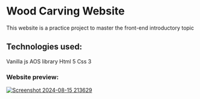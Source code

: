 # Wood Carving Website
This website is a practice project to master the front-end introductory topic

## Technologies used:
Vanilla js
AOS library
Html 5
Css 3

### Website preview:
<a href="https://mrghkh12.github.io/Wood-Carving-Website/" target="_blank">![Screenshot 2024-08-15 213629](https://github.com/user-attachments/assets/c3777a48-00d5-4993-9505-20805bebb773)</a>


